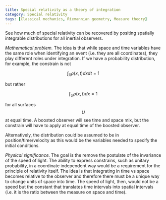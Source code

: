 ```yaml
---
title: Special relativity as a theory of integration
category: Special relativity
tags: [Classical mechanics, Riemannian geometry, Measure theory]
---
```

See how much of special relativity can be recovered by positing spatially
integrable distributions for all inertial observers.

*Mathematical problem.* The idea is that while space and time variables have the
same role when identifying an event (i.e. they are all coordinates), they play
different roles under integration. If we have a probability distribution, for example,
the constrain is not

$$ \int_X \rho(x, t) dx dt = 1 $$

but rather

$$ \int_U \rho(x, t) dx = 1 $$

for all surfaces $$U$$ at equal time. A boosted observer will see time and space
mix, but the constrain will have to apply at equal time of the boosted observer.

Alternatively, the distribution could be assumed to be in position/time/velocity
as this would be the variables needed to specify the initial conditions.

*Physical significance.* The goal is the remove the postulate of the invariance
of the speed of light. The ability to express constrains, such as unitary
probability, in a coordinate independent way would be a requirement for the
principle of relativity itself. The idea is that integrating in time vs space
becomes relative to the observer and therefore there must be a unique way
to change units of space into time. The speed of light, then, would not be
a speed but the constant that translates time intervals into spatial intervals (i.e.
it is the ratio between the measure on space and time).
